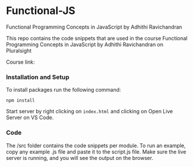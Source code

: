 # Functional-JS
Functional Programming Concepts in JavaScript by Adhithi Ravichandran

This repo contains the code snippets that are used in the course Functional Programming Concepts in JavaScript by Adhithi Ravichandran on Pluralsight

Course link: 

### Installation and Setup

To install packages run the following command:

<code>npm install</code>

Start server by right clicking on <code>index.html</code> and clicking on Open Live Server on VS Code.

### Code

The /src folder contains the code snippets per module. To run an example, copy any example .js file and paste it to the script.js file. Make sure the live server is running, and you will see the output on the browser.

